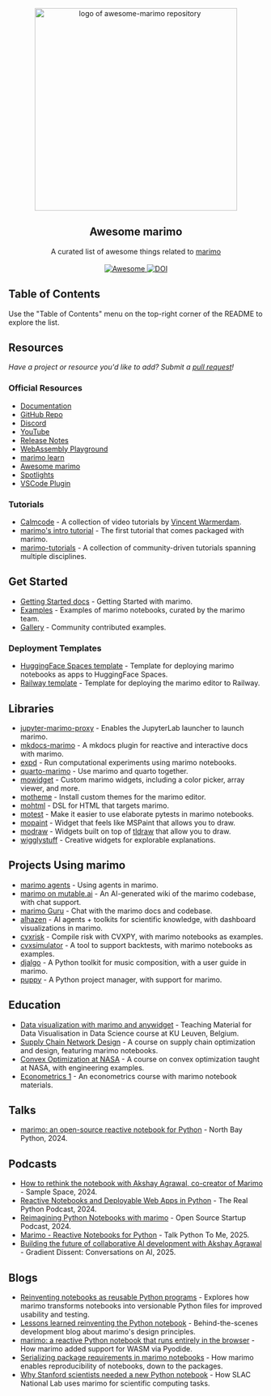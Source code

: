 <!--lint disable awesome-heading awesome-toc -->

<p align="center">
  <img width="400" src="./assets/logo.png" alt="logo of awesome-marimo repository">
</p>

<h2 align='center'>Awesome marimo</h2>

<p align='center'>
A curated list of awesome things related to <a href='https://github.com/marimo-team/marimo'>marimo</a>
<br><br>

<a href='https://github.com/marimo-team/awesome-marimo'>
<img src='https://awesome.re/badge-flat2.svg' alt='Awesome'>
</a>
<a href="https://doi.org/10.5281/zenodo.12735329">
<img src="https://zenodo.org/badge/DOI/10.5281/zenodo.14511438.svg" alt="DOI"/>
</a>
</p>

## Table of Contents

Use the "Table of Contents" menu on the top-right corner of the README to explore the list.

## Resources

_Have a project or resource you'd like to add? Submit a [pull request](https://github.com/marimo-team/awesome-marimo/pulls)!_

### Official Resources

- [Documentation](https://docs.marimo.io/)
- [GitHub Repo](https://github.com/marimo-team/marimo)
- [Discord](https://marimo.io/discord)
- [YouTube](https://www.youtube.com/@marimo-team)
- [Release Notes](https://github.com/marimo-team/marimo/releases)
- [WebAssembly Playground](https://marimo.app)
- [marimo learn](https://github.com/marimo-team/learn)
- [Awesome marimo](https://github.com/marimo-team/awesome-marimo)
- [Spotlights](https://github.com/marimo-team/spotlights/)
- [VSCode Plugin](https://github.com/marimo-team/vscode-marimo)

### Tutorials

- [Calmcode](https://calmcode.io/course/marimo/introduction) - A collection of video tutorials by [Vincent Warmerdam](https://x.com/fishnets88).
- [marimo's intro tutorial](https://marimo.app/?slug=c7h6pz) - The first tutorial that comes packaged with marimo.
- [marimo-tutorials](https://github.com/Haleshot/marimo-tutorials) - A collection of community-driven tutorials spanning multiple disciplines.

## Get Started

- [Getting Started docs](https://docs.marimo.io/getting_started/index.html) - Getting Started with marimo.
- [Examples](https://github.com/marimo-team/marimo/tree/main/examples) - Examples of marimo notebooks, curated by the marimo team.
- [Gallery](https://marimo.io/gallery) - Community contributed examples.

### Deployment Templates

- [HuggingFace Spaces template](https://huggingface.co/spaces/marimo-team/marimo-app-template/tree/main) - Template for deploying marimo notebooks as apps to HuggingFace Spaces.
- [Railway template](https://railway.app/template/iX6puU?referralCode=WdmHYp) - Template for deploying the marimo editor to Railway.

## Libraries

- [jupyter-marimo-proxy](https://github.com/jyio/jupyter-marimo-proxy) - Enables the JupyterLab launcher to launch marimo.
- [mkdocs-marimo](https://github.com/marimo-team/mkdocs-marimo) - A mkdocs plugin for reactive and interactive docs with marimo.
- [expd](https://github.com/marimo-team/expd) - Run computational experiments using marimo notebooks.
- [quarto-marimo](https://github.com/dmadisetti/quarto-marimo) - Use marimo and quarto together.
- [mowidget](https://github.com/metaboulie/marimo-widgets) - Custom marimo widgets, including a color picker, array viewer, and more.
- [motheme](https://github.com/metaboulie/marimo-themes) - Install custom themes for the marimo editor.
- [mohtml](https://github.com/koaning/mohtml) - DSL for HTML that targets marimo.
- [motest](https://github.com/koaning/motest) - Make it easier to use elaborate pytests in marimo notebooks.
- [mopaint](https://github.com/koaning/mopaint) - Widget that feels like MSPaint that allows you to draw.
- [modraw](https://github.com/koaning/modraw) - Widgets built on top of [tldraw](https://www.tldraw.com/) that allow you to draw.
- [wigglystuff](https://github.com/koaning/wigglystuff) - Creative widgets for explorable explanations.

## Projects Using marimo

- [marimo agents](https://github.com/marimo-team/marimo/issues/3916) - Using agents in marimo.
- [marimo on mutable.ai](https://mutable.ai/marimo-team/marimo) - An AI-generated wiki of the marimo codebase, with chat support.
- [marimo Guru](https://gurubase.io/g/marimo) - Chat with the marimo docs and codebase.
- [alhazen](https://github.com/chanzuckerberg/alhazen) - AI agents + toolkits for scientific knowledge, with dashboard visualizations in marimo.
- [cvxrisk](https://www.cvxgrp.org/cvxrisk/book/docs/index.html) - Compile risk with CVXPY, with marimo notebooks as examples.
- [cvxsimulator](https://www.cvxgrp.org/simulator/book/docs/index.html) - A tool to support backtests, with marimo notebooks as examples.
- [djalgo](https://djalgo-ef307e.gitlab.io/source/user-guide.html) - A Python toolkit for music composition, with a user guide in marimo.
- [puppy](https://github.com/liquidcarbon/puppy) - A Python project manager, with support for marimo.

## Education

- [Data visualization with marimo and anywidget](https://g0r72a-tutorial-pythonsvg-466697.pages.gitlab.kuleuven.be/) - Teaching Material for Data Visualisation in Data Science course at KU Leuven, Belgium.
- [Supply Chain Network Design](https://wvu-gscm-425.github.io/learning-modules/01-setting-up-your-workstation.html#marimo) - A course on supply chain optimization and design, featuring marimo notebooks. 
- [Convex Optimization at NASA](https://www.cvxgrp.org/nasa/) - A course on convex optimization taught at NASA, with engineering examples.
- [Econometrics 1](https://rgouveiamendes.org/teaching/iscte-iul/econometrics-i/) - An econometrics course with marimo notebook materials.

## Talks

- [marimo: an open-source reactive notebook for Python](https://www.youtube.com/watch?v=9R2cQygaoxQ) - North Bay Python, 2024.

## Podcasts

- [How to rethink the notebook with Akshay Agrawal, co-creator of Marimo](https://www.youtube.com/watch?v=srQ3ESat6u4) - Sample Space, 2024.
- [Reactive Notebooks and Deployable Web Apps in Python](https://realpython.com/podcasts/rpp/230/) - The Real Python Podcast, 2024.
- [Reimagining Python Notebooks with marimo](https://creators.spotify.com/pod/show/ossstartuppodcast/episodes/E161-Reimagining-Python-Notebooks-with-Marimo-e2sd75p/a-abmeist) - Open Source Startup Podcast, 2024.
- [Marimo - Reactive Notebooks for Python](https://talkpython.fm/episodes/show/501/marimo-reactive-notebooks-for-python) - Talk Python To Me, 2025.
- [Building the future of collaborative AI development with Akshay Agrawal](https://podcasts.apple.com/us/podcast/building-the-future-of-collaborative-ai/id1504567418?i=1000682999652) - Gradient Dissent: Conversations on AI, 2025.

## Blogs

- [Reinventing notebooks as reusable Python programs](https://marimo.io/blog/python-not-json) - Explores how marimo transforms notebooks into versionable Python files for improved usability and testing.
- [Lessons learned reinventing the Python notebook](https://marimo.io/blog/lessons-learned) - Behind-the-scenes development blog about marimo's design principles.
- [marimo: a reactive Python notebook that runs entirely in the browser](https://blog.pyodide.org/posts/marimo/) - How marimo added support for WASM via Pyodide.
- [Serializing package requirements in marimo notebooks](https://marimo.io/blog/sandboxed-notebooks) - How marimo enables reproducibility of notebooks, down to the packages.
- [Why Stanford scientists needed a new Python notebook](https://marimo.io/blog/slac-marimo) - How SLAC National Lab uses marimo for scientific computing tasks.
